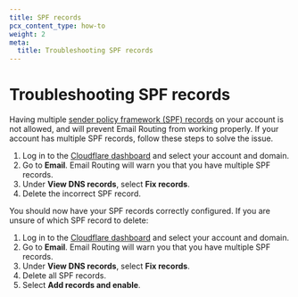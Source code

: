 ```yaml
---
title: SPF records
pcx_content_type: how-to
weight: 2
meta:
  title: Troubleshooting SPF records
---
```


# Troubleshooting SPF records

Having multiple [sender policy framework (SPF) records](https://www.cloudflare.com/learning/dns/dns-records/dns-spf-record/) on your account is not allowed, and will prevent Email Routing from working properly. If your account has multiple SPF records, follow these steps to solve the issue.

1. Log in to the [Cloudflare dashboard](https://dash.cloudflare.com/) and select your account and domain.
2. Go to **Email**. Email Routing will warn you that you have multiple SPF records.
3. Under **View DNS records**, select **Fix records**.
4. Delete the incorrect SPF record.

You should now have your SPF records correctly configured. If you are unsure of which SPF record to delete:

1. Log in to the [Cloudflare dashboard](https://dash.cloudflare.com/) and select your account and domain.
2. Go to **Email**. Email Routing will warn you that you have multiple SPF records.
3. Under **View DNS records**, select **Fix records**.
4. Delete all SPF records.
5. Select **Add records and enable**.
